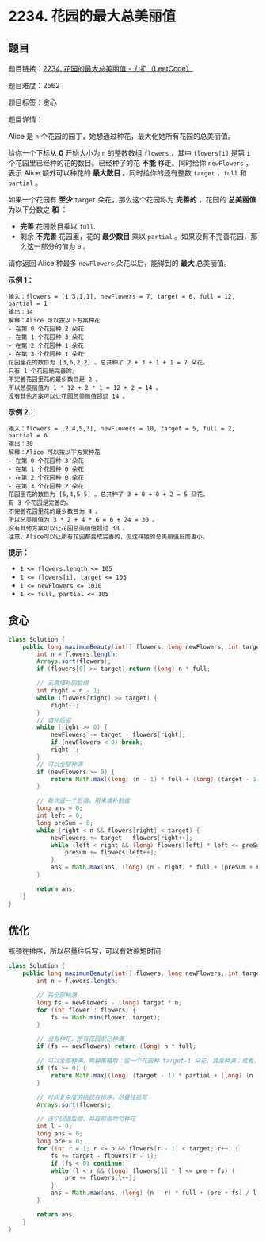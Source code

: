 # 2234. 花园的最大总美丽值

## 题目

题目链接：[2234. 花园的最大总美丽值 - 力扣（LeetCode）](https://leetcode.cn/problems/maximum-total-beauty-of-the-gardens/description/)

题目难度：2562

题目标签：贪心

题目详情：

Alice 是 `n` 个花园的园丁，她想通过种花，最大化她所有花园的总美丽值。

给你一个下标从 **0** 开始大小为 `n` 的整数数组 `flowers` ，其中 `flowers[i]` 是第 `i` 个花园里已经种的花的数目。已经种了的花 **不能** 移走。同时给你 `newFlowers` ，表示 Alice 额外可以种花的 **最大数目** 。同时给你的还有整数 `target` ，`full` 和 `partial` 。

如果一个花园有 **至少** `target` 朵花，那么这个花园称为 **完善的** ，花园的 **总美丽值** 为以下分数之 **和** ：

- **完善** 花园数目乘以 `full`.
- 剩余 **不完善** 花园里，花的 **最少数目** 乘以 `partial` 。如果没有不完善花园，那么这一部分的值为 `0` 。

请你返回 Alice 种最多 `newFlowers` 朵花以后，能得到的 **最大** 总美丽值。

**示例 1：**

```
输入：flowers = [1,3,1,1], newFlowers = 7, target = 6, full = 12, partial = 1
输出：14
解释：Alice 可以按以下方案种花
- 在第 0 个花园种 2 朵花
- 在第 1 个花园种 3 朵花
- 在第 2 个花园种 1 朵花
- 在第 3 个花园种 1 朵花
花园里花的数目为 [3,6,2,2] 。总共种了 2 + 3 + 1 + 1 = 7 朵花。
只有 1 个花园是完善的。
不完善花园里花的最少数目是 2 。
所以总美丽值为 1 * 12 + 2 * 1 = 12 + 2 = 14 。
没有其他方案可以让花园总美丽值超过 14 。
```

**示例 2：**

```
输入：flowers = [2,4,5,3], newFlowers = 10, target = 5, full = 2, partial = 6
输出：30
解释：Alice 可以按以下方案种花
- 在第 0 个花园种 3 朵花
- 在第 1 个花园种 0 朵花
- 在第 2 个花园种 0 朵花
- 在第 3 个花园种 2 朵花
花园里花的数目为 [5,4,5,5] 。总共种了 3 + 0 + 0 + 2 = 5 朵花。
有 3 个花园是完善的。
不完善花园里花的最少数目为 4 。
所以总美丽值为 3 * 2 + 4 * 6 = 6 + 24 = 30 。
没有其他方案可以让花园总美丽值超过 30 。
注意，Alice可以让所有花园都变成完善的，但这样她的总美丽值反而更小。
```

**提示：**

- `1 <= flowers.length <= 105`
- `1 <= flowers[i], target <= 105`
- `1 <= newFlowers <= 1010`
- `1 <= full, partial <= 105`



## 贪心

``` java
class Solution {
    public long maximumBeauty(int[] flowers, long newFlowers, int target, int full, int partial) {
        int n = flowers.length;
        Arrays.sort(flowers);
        if (flowers[0] >= target) return (long) n * full;

        // 无需填补的后缀
        int right = n - 1;
        while (flowers[right] >= target) {
            right--;
        }
        // 填补后缀
        while (right >= 0) {
            newFlowers -= target - flowers[right];
            if (newFlowers < 0) break;
            right--;
        }
        // 可以全部种满
        if (newFlowers >= 0) {
            return Math.max((long) (n - 1) * full + (long) (target - 1) * partial, (long) n * full);
        }

        // 每次退一个后缀，用来填补前缀
        long ans = 0;
        int left = 0;
        long preSum = 0;
        while (right < n && flowers[right] < target) {
            newFlowers += target - flowers[right++];
            while (left < right && (long) flowers[left] * left <= preSum + newFlowers) {
                preSum += flowers[left++];
            }
            ans = Math.max(ans, (long) (n - right) * full + (preSum + newFlowers) / left * partial);
        }

        return ans;
    }
}
```



## 优化

瓶颈在排序，所以尽量往后写，可以有效缩短时间

``` java
class Solution {
    public long maximumBeauty(int[] flowers, long newFlowers, int target, int full, int partial) {
        int n = flowers.length;

        // 先全部种满
        long fs = newFlowers - (long) target * n;
        for (int flower : flowers) {
            fs += Math.min(flower, target);
        }

        // 没有种花，所有花园就已种满
        if (fs == newFlowers) return (long) n * full;

        // 可以全部种满，两种策略取：留一个花园种 target-1 朵花，其余种满；或者，全部种满
        if (fs >= 0) {
            return Math.max((long) (target - 1) * partial + (long) (n - 1) * full, (long) n * full);
        }

        // 时间复杂度的瓶颈在排序，尽量往后写
        Arrays.sort(flowers);

        // 逐个回退后缀，并在前缀均匀种花
        int l = 0;
        long ans = 0;
        long pre = 0;
        for (int r = 1; r <= n && flowers[r - 1] < target; r++) {
            fs += target - flowers[r - 1];
            if (fs < 0) continue;
            while (l < r && (long) flowers[l] * l <= pre + fs) {
                pre += flowers[l++];
            }
            ans = Math.max(ans, (long) (n - r) * full + (pre + fs) / l * partial);
        }

        return ans;
    }
}
```